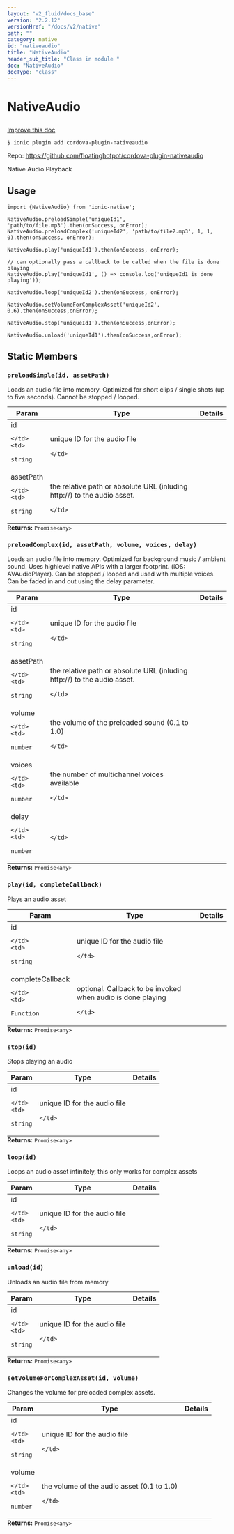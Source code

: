 ```yaml
---
layout: "v2_fluid/docs_base"
version: "2.2.12"
versionHref: "/docs/v2/native"
path: ""
category: native
id: "nativeaudio"
title: "NativeAudio"
header_sub_title: "Class in module "
doc: "NativeAudio"
docType: "class"
---
```








<h1 class="api-title">
  
  NativeAudio
  

  

  

</h1>

<a class="improve-v2-docs" href="http://github.com/driftyco/ionic-native/edit/master//Users/perry/Development/ionic-native/src/plugins/native-audio.ts#L0">
  Improve this doc
</a>



<!-- decorators -->


<pre><code>$ ionic plugin add cordova-plugin-nativeaudio</code></pre>
<p>Repo:
  <a href="https://github.com/floatinghotpot/cordova-plugin-nativeaudio">
    https://github.com/floatinghotpot/cordova-plugin-nativeaudio
  </a>
</p>

<!-- description -->

<p>Native Audio Playback</p>



<!-- @usage tag -->

<h2>Usage</h2>

<pre><code class="lang-typescript">import {NativeAudio} from &#39;ionic-native&#39;;

NativeAudio.preloadSimple(&#39;uniqueId1&#39;, &#39;path/to/file.mp3&#39;).then(onSuccess, onError);
NativeAudio.preloadComplex(&#39;uniqueId2&#39;, &#39;path/to/file2.mp3&#39;, 1, 1, 0).then(onSuccess, onError);

NativeAudio.play(&#39;uniqueId1&#39;).then(onSuccess, onError);

// can optionally pass a callback to be called when the file is done playing
NativeAudio.play(&#39;uniqueId1&#39;, () =&gt; console.log(&#39;uniqueId1 is done playing&#39;));

NativeAudio.loop(&#39;uniqueId2&#39;).then(onSuccess, onError);

NativeAudio.setVolumeForComplexAsset(&#39;uniqueId2&#39;, 0.6).then(onSuccess,onError);

NativeAudio.stop(&#39;uniqueId1&#39;).then(onSuccess,onError);

NativeAudio.unload(&#39;uniqueId1&#39;).then(onSuccess,onError);
</code></pre>




<!-- @property tags -->


<h2>Static Members</h2>

<div id="preloadSimple"></div>
<h3><code>preloadSimple(id,&nbsp;assetPath)</code>
  
</h3>


Loads an audio file into memory. Optimized for short clips / single shots (up to five seconds). Cannot be stopped / looped.


<table class="table param-table" style="margin:0;">
  <thead>
  <tr>
    <th>Param</th>
    <th>Type</th>
    <th>Details</th>
  </tr>
  </thead>
  <tbody>
  
  <tr>
    <td>
      id
      
      
    </td>
    <td>
      
<code>string</code>
    </td>
    <td>
      <p>unique ID for the audio file</p>

      
    </td>
  </tr>
  
  <tr>
    <td>
      assetPath
      
      
    </td>
    <td>
      
<code>string</code>
    </td>
    <td>
      <p>the relative path or absolute URL (inluding http://) to the audio asset.</p>

      
    </td>
  </tr>
  
  </tbody>
</table>





<div class="return-value" markdown="1">
  <i class="icon ion-arrow-return-left"></i>
  <b>Returns:</b> 
<code>Promise&lt;any&gt;</code> 
</div>



<div id="preloadComplex"></div>
<h3><code>preloadComplex(id,&nbsp;assetPath,&nbsp;volume,&nbsp;voices,&nbsp;delay)</code>
  
</h3>


Loads an audio file into memory. Optimized for background music / ambient sound. Uses highlevel native APIs with a larger footprint. (iOS: AVAudioPlayer). Can be stopped / looped and used with multiple voices. Can be faded in and out using the delay parameter.


<table class="table param-table" style="margin:0;">
  <thead>
  <tr>
    <th>Param</th>
    <th>Type</th>
    <th>Details</th>
  </tr>
  </thead>
  <tbody>
  
  <tr>
    <td>
      id
      
      
    </td>
    <td>
      
<code>string</code>
    </td>
    <td>
      <p>unique ID for the audio file</p>

      
    </td>
  </tr>
  
  <tr>
    <td>
      assetPath
      
      
    </td>
    <td>
      
<code>string</code>
    </td>
    <td>
      <p>the relative path or absolute URL (inluding http://) to the audio asset.</p>

      
    </td>
  </tr>
  
  <tr>
    <td>
      volume
      
      
    </td>
    <td>
      
<code>number</code>
    </td>
    <td>
      <p>the volume of the preloaded sound (0.1 to 1.0)</p>

      
    </td>
  </tr>
  
  <tr>
    <td>
      voices
      
      
    </td>
    <td>
      
<code>number</code>
    </td>
    <td>
      <p>the number of multichannel voices available</p>

      
    </td>
  </tr>
  
  <tr>
    <td>
      delay
      
      
    </td>
    <td>
      
<code>number</code>
    </td>
    <td>
      
      
    </td>
  </tr>
  
  </tbody>
</table>





<div class="return-value" markdown="1">
  <i class="icon ion-arrow-return-left"></i>
  <b>Returns:</b> 
<code>Promise&lt;any&gt;</code> 
</div>



<div id="play"></div>
<h3><code>play(id,&nbsp;completeCallback)</code>
  
</h3>




Plays an audio asset


<table class="table param-table" style="margin:0;">
  <thead>
  <tr>
    <th>Param</th>
    <th>Type</th>
    <th>Details</th>
  </tr>
  </thead>
  <tbody>
  
  <tr>
    <td>
      id
      
      
    </td>
    <td>
      
<code>string</code>
    </td>
    <td>
      <p>unique ID for the audio file</p>

      
    </td>
  </tr>
  
  <tr>
    <td>
      completeCallback
      
      
    </td>
    <td>
      
<code>Function</code>
    </td>
    <td>
      <p>optional. Callback to be invoked when audio is done playing</p>

      
    </td>
  </tr>
  
  </tbody>
</table>





<div class="return-value" markdown="1">
  <i class="icon ion-arrow-return-left"></i>
  <b>Returns:</b> 
<code>Promise&lt;any&gt;</code> 
</div>



<div id="stop"></div>
<h3><code>stop(id)</code>
  
</h3>


Stops playing an audio


<table class="table param-table" style="margin:0;">
  <thead>
  <tr>
    <th>Param</th>
    <th>Type</th>
    <th>Details</th>
  </tr>
  </thead>
  <tbody>
  
  <tr>
    <td>
      id
      
      
    </td>
    <td>
      
<code>string</code>
    </td>
    <td>
      <p>unique ID for the audio file</p>

      
    </td>
  </tr>
  
  </tbody>
</table>





<div class="return-value" markdown="1">
  <i class="icon ion-arrow-return-left"></i>
  <b>Returns:</b> 
<code>Promise&lt;any&gt;</code> 
</div>



<div id="loop"></div>
<h3><code>loop(id)</code>
  
</h3>


Loops an audio asset infinitely, this only works for complex assets


<table class="table param-table" style="margin:0;">
  <thead>
  <tr>
    <th>Param</th>
    <th>Type</th>
    <th>Details</th>
  </tr>
  </thead>
  <tbody>
  
  <tr>
    <td>
      id
      
      
    </td>
    <td>
      
<code>string</code>
    </td>
    <td>
      <p>unique ID for the audio file</p>

      
    </td>
  </tr>
  
  </tbody>
</table>





<div class="return-value" markdown="1">
  <i class="icon ion-arrow-return-left"></i>
  <b>Returns:</b> 
<code>Promise&lt;any&gt;</code> 
</div>



<div id="unload"></div>
<h3><code>unload(id)</code>
  
</h3>


Unloads an audio file from memory


<table class="table param-table" style="margin:0;">
  <thead>
  <tr>
    <th>Param</th>
    <th>Type</th>
    <th>Details</th>
  </tr>
  </thead>
  <tbody>
  
  <tr>
    <td>
      id
      
      
    </td>
    <td>
      
<code>string</code>
    </td>
    <td>
      <p>unique ID for the audio file</p>

      
    </td>
  </tr>
  
  </tbody>
</table>





<div class="return-value" markdown="1">
  <i class="icon ion-arrow-return-left"></i>
  <b>Returns:</b> 
<code>Promise&lt;any&gt;</code> 
</div>



<div id="setVolumeForComplexAsset"></div>
<h3><code>setVolumeForComplexAsset(id,&nbsp;volume)</code>
  
</h3>


Changes the volume for preloaded complex assets.


<table class="table param-table" style="margin:0;">
  <thead>
  <tr>
    <th>Param</th>
    <th>Type</th>
    <th>Details</th>
  </tr>
  </thead>
  <tbody>
  
  <tr>
    <td>
      id
      
      
    </td>
    <td>
      
<code>string</code>
    </td>
    <td>
      <p>unique ID for the audio file</p>

      
    </td>
  </tr>
  
  <tr>
    <td>
      volume
      
      
    </td>
    <td>
      
<code>number</code>
    </td>
    <td>
      <p>the volume of the audio asset (0.1 to 1.0)</p>

      
    </td>
  </tr>
  
  </tbody>
</table>





<div class="return-value" markdown="1">
  <i class="icon ion-arrow-return-left"></i>
  <b>Returns:</b> 
<code>Promise&lt;any&gt;</code> 
</div>




<!-- methods on the class -->



<!-- other classes -->

<!-- end other classes -->

<!-- interfaces -->

<!-- end interfaces -->

<!-- related link --><!-- end content block -->


<!-- end body block -->

